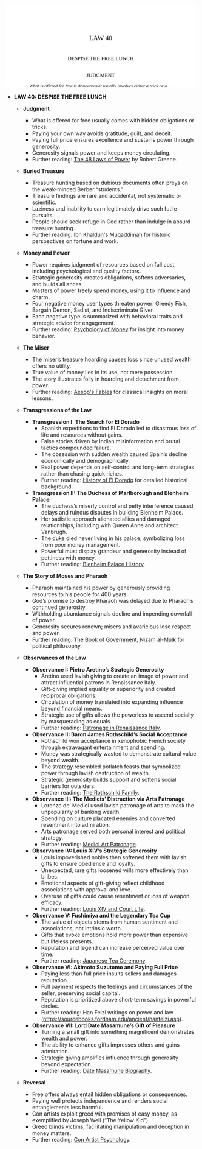 ![40-free-lunch](40-free-lunch.best.png)

- **LAW 40: DESPISE THE FREE LUNCH**
  - **Judgment**
    - What is offered for free usually comes with hidden obligations or tricks.  
    - Paying your own way avoids gratitude, guilt, and deceit.  
    - Paying full price ensures excellence and sustains power through generosity.  
    - Generosity signals power and keeps money circulating.  
    - Further reading: [The 48 Laws of Power](https://en.wikipedia.org/wiki/The_48_Laws_of_Power) by Robert Greene.

  - **Buried Treasure**
    - Treasure hunting based on dubious documents often preys on the weak-minded Berber “students.”  
    - Treasure findings are rare and accidental, not systematic or scientific.  
    - Laziness and inability to earn legitimately drive such futile pursuits.  
    - People should seek refuge in God rather than indulge in absurd treasure hunting.  
    - Further reading: [Ibn Khaldun's Muqaddimah](https://www.britannica.com/topic/Muqaddimah) for historic perspectives on fortune and work.

  - **Money and Power**
    - Power requires judgment of resources based on full cost, including psychological and quality factors.  
    - Strategic generosity creates obligations, softens adversaries, and builds alliances.  
    - Masters of power freely spend money, using it to influence and charm.  
    - Four negative money user types threaten power: Greedy Fish, Bargain Demon, Sadist, and Indiscriminate Giver.  
    - Each negative type is summarized with behavioral traits and strategic advice for engagement.  
    - Further reading: [Psychology of Money](https://www.psychologyofmoney.net/) for insight into money behavior.

  - **The Miser**
    - The miser’s treasure hoarding causes loss since unused wealth offers no utility.  
    - True value of money lies in its use, not mere possession.  
    - The story illustrates folly in hoarding and detachment from power.  
    - Further reading: [Aesop's Fables](https://www.gutenberg.org/ebooks/21) for classical insights on moral lessons.

  - **Transgressions of the Law**
    - **Transgression I: The Search for El Dorado**  
      - Spanish expeditions to find El Dorado led to disastrous loss of life and resources without gains.  
      - False stories driven by Indian misinformation and brutal tactics compounded failure.  
      - The obsession with sudden wealth caused Spain’s decline economically and demographically.  
      - Real power depends on self-control and long-term strategies rather than chasing quick riches.  
      - Further reading: [History of El Dorado](https://www.britannica.com/topic/El-Dorado) for detailed historical background.
    - **Transgression II: The Duchess of Marlborough and Blenheim Palace**  
      - The duchess’s miserly control and petty interference caused delays and ruinous disputes in building Blenheim Palace.  
      - Her sadistic approach alienated allies and damaged relationships, including with Queen Anne and architect Vanbrugh.  
      - The duke died never living in his palace, symbolizing loss from poor money management.  
      - Powerful must display grandeur and generosity instead of pettiness with money.  
      - Further reading: [Blenheim Palace History](https://www.blenheimpalace.com/about-us/history/).

  - **The Story of Moses and Pharaoh**
    - Pharaoh maintained his power by generously providing resources to his people for 400 years.  
    - God’s promise to destroy Pharaoh was delayed due to Pharaoh’s continued generosity.  
    - Withholding abundance signals decline and impending downfall of power.  
    - Generosity secures renown; misers and avaricious lose respect and power.  
    - Further reading: [The Book of Government, Nizam al-Mulk](https://en.wikipedia.org/wiki/Nizam_al-Mulk) for political philosophy.

  - **Observances of the Law**
    - **Observance I: Pietro Aretino’s Strategic Generosity**  
      - Aretino used lavish giving to create an image of power and attract influential patrons in Renaissance Italy.  
      - Gift-giving implied equality or superiority and created reciprocal obligations.  
      - Circulation of money translated into expanding influence beyond financial means.  
      - Strategic use of gifts allows the powerless to ascend socially by masquerading as equals.  
      - Further reading: [Patronage in Renaissance Italy](https://www.britannica.com/art/patronage-art).
    - **Observance II: Baron James Rothschild’s Social Acceptance**  
      - Rothschild won acceptance in xenophobic French society through extravagant entertainment and spending.  
      - Money was strategically wasted to demonstrate cultural value beyond wealth.  
      - The strategy resembled potlatch feasts that symbolized power through lavish destruction of wealth.  
      - Strategic generosity builds support and softens social barriers for outsiders.  
      - Further reading: [The Rothschild Family](https://www.britannica.com/topic/Rothschild-family).
    - **Observance III: The Medicis’ Distraction via Arts Patronage**  
      - Lorenzo de’ Medici used lavish patronage of arts to mask the unpopularity of banking wealth.  
      - Spending on culture placated enemies and converted resentment into admiration.  
      - Arts patronage served both personal interest and political strategy.  
      - Further reading: [Medici Art Patronage](https://www.metmuseum.org/toah/hd/medp/hd_medp.htm).
    - **Observance IV: Louis XIV’s Strategic Generosity**  
      - Louis impoverished nobles then softened them with lavish gifts to ensure obedience and loyalty.  
      - Unexpected, rare gifts loosened wills more effectively than bribes.  
      - Emotional aspects of gift-giving reflect childhood associations with approval and love.  
      - Overuse of gifts could cause resentment or loss of weapon efficacy.  
      - Further reading: [Louis XIV and Court Life](https://www.britannica.com/biography/Louis-XIV).
    - **Observance V: Fushimiya and the Legendary Tea Cup**  
      - The value of objects stems from human sentiment and associations, not intrinsic worth.  
      - Gifts that evoke emotions hold more power than expensive but lifeless presents.  
      - Reputation and legend can increase perceived value over time.  
      - Further reading: [Japanese Tea Ceremony](https://www.japan.travel/en/uk/in-depth/japanese-tea-ceremony/).
    - **Observance VI: Akimoto Suzutomo and Paying Full Price**  
      - Paying less than full price insults sellers and damages reputation.  
      - Full payment respects the feelings and circumstances of the seller, preserving social capital.  
      - Reputation is prioritized above short-term savings in powerful circles.  
      - Further reading: Han Feizi writings on power and law (https://sourcebooks.fordham.edu/ancient/hanfeizi.asp).
    - **Observance VII: Lord Date Masamune’s Gift of Pleasure**  
      - Turning a small gift into something magnificent demonstrates wealth and power.  
      - The ability to enhance gifts impresses others and gains admiration.  
      - Strategic giving amplifies influence through generosity beyond expectation.  
      - Further reading: [Date Masamune Biography](https://www.britannica.com/biography/Date-Masamune).

  - **Reversal**
    - Free offers always entail hidden obligations or consequences.  
    - Paying well protects independence and renders social entanglements less harmful.  
    - Con artists exploit greed with promises of easy money, as exemplified by Joseph Weil (“The Yellow Kid”).  
    - Greed blinds victims, facilitating manipulation and deception in money matters.  
    - Further reading: [Con Artist Psychology](https://www.psychologytoday.com/us/blog/the-science-deception).

